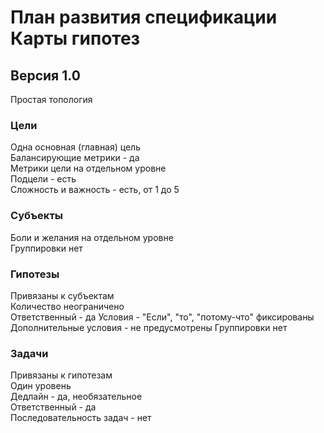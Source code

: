 # План развития спецификации Карты гипотез  

## Версия 1.0
Простая топология  

### Цели  
Одна основная (главная) цель  
Балансирующие метрики - да  
Метрики цели на отдельном уровне  
Подцели - есть  
Сложность и важность - есть, от 1 до 5

### Субъекты  
Боли и желания на отдельном уровне  
Группировки нет  

### Гипотезы  
Привязаны к субъектам  
Количество неограничено  
Ответственный - да
Условия - "Если", "то", "потому-что" фиксированы  
Дополнительные условия - не предусмотрены
Группировки нет

### Задачи  
Привязаны к гипотезам  
Один уровень  
Дедлайн - да, необязательное  
Ответственный - да  
Последовательность задач - нет  

